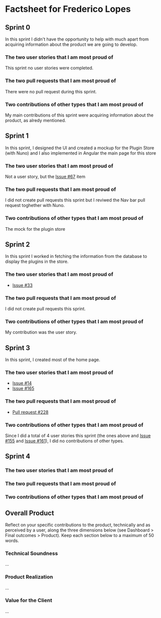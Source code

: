 # Factsheet for Frederico Lopes

## Sprint 0

In this sprint I didn't have the opportunity to help with much apart from acquiring information about the product we are going to develop.


### The two user stories that I am most proud of

This sprint no user stories were completed.


### The two pull requests that I am most proud of

There were no pull request during this sprint.

### Two contributions of other types that I am most proud of

My main contributions of this sprint were acquiring information about the product, as alredy mentioned.



## Sprint 1

In this sprint, I designed the UI and created a mockup for the Plugin Store (with Nuno) and I also implemented in Angular the main page for this store

### The two user stories that I am most proud of

Not a user story, but the [Issue #67](https://github.com/FEUP-MEIC-DS-2023-1MEIC08/VAXPRED/issues/67) item

### The two pull requests that I am most proud of

I did not create pull requests this sprint but I reviwed the Nav bar pull request toghether with Nuno.

### Two contributions of other types that I am most proud of

The mock for the plugin store


## Sprint 2

In this sprint I worked in fetching the information from the database to display the plugins in the store.

### The two user stories that I am most proud of

- [Issue #33](https://github.com/FEUP-MEIC-DS-2023-1MEIC08/VAXPRED/issues/33)

### The two pull requests that I am most proud of

I did not create pull requests this sprint.

### Two contributions of other types that I am most proud of

My contribution was the user story.


## Sprint 3
In this sprint, I created most of the home page.

### The two user stories that I am most proud of

- [Issue #14](https://github.com/FEUP-MEIC-DS-2023-1MEIC08/VAXPRED/issues/14)
- [Issue #165](https://github.com/FEUP-MEIC-DS-2023-1MEIC08/VAXPRED/issues/165)

### The two pull requests that I am most proud of

- [Pull request #228](https://github.com/FEUP-MEIC-DS-2023-1MEIC08/VAXPRED/pull/228)

### Two contributions of other types that I am most proud of
Since I did a total of 4 user stories this sprint (the ones above and [Issue #155](https://github.com/FEUP-MEIC-DS-2023-1MEIC08/VAXPRED/issues/155) and [Issue #161](https://github.com/FEUP-MEIC-DS-2023-1MEIC08/VAXPRED/issues/161)), I did no contributions of other types.


## Sprint 4

### The two user stories that I am most proud of

### The two pull requests that I am most proud of

### Two contributions of other types that I am most proud of

## Overall Product

Reflect on your specific contributions to the product, technically and as perceived by a user, along the three dimensions below (see Dashboard > Final outcomes > Product). Keep each section below to a maximum of 50 words.


### Technical Soundness

...


### Product Realization

...


### Value for the Client

...
